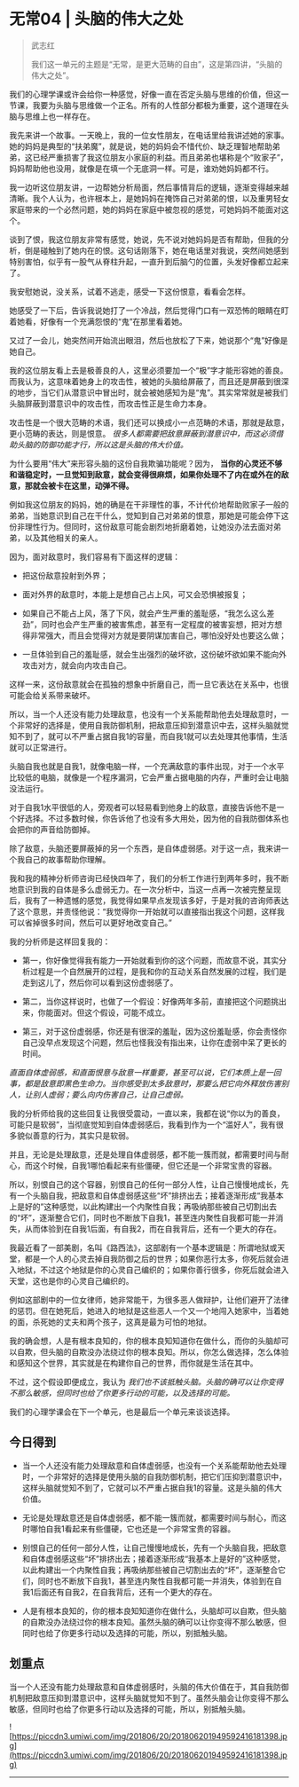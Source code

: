 # 无常04 | 头脑的伟大之处

> 武志红
> 
> 我们这一单元的主题是“无常，是更大范畴的自由”，这是第四讲，“头脑的伟大之处”。

我们的心理学课或许会给你一种感觉，好像一直在否定头脑与思维的价值，但这一节课，我要为头脑与思维做一个正名。所有的人性部分都极为重要，这个道理在头脑与思维上也一样存在。

我先来讲一个故事。一天晚上，我的一位女性朋友，在电话里给我讲述她的家事。她的妈妈是典型的“扶弟魔”，就是说，她的妈妈会不惜代价、缺乏理智地帮助弟弟，这已经严重损害了我这位朋友小家庭的利益。而且弟弟也堪称是个“败家子”，妈妈帮助他也没用，就像是在填一个无底洞一样。可是，谁劝她妈妈都不行。

我一边听这位朋友讲，一边帮她分析局面，然后事情背后的逻辑，逐渐变得越来越清晰。我个人认为，也许根本上，是她妈妈在掩饰自己对弟弟的恨，以及重男轻女家庭带来的一个必然问题，她的妈妈在家庭中被忽视的感觉，可她妈妈不能面对这个。

谈到了恨，我这位朋友非常有感觉，她说，先不说对她妈妈是否有帮助，但我的分析，倒是碰触到了她内在的恨。这句话刚落下，她在电话里对我说，突然间她感到特别害怕，似乎有一股气从脊柱升起，一直升到后脑勺的位置，头发好像都立起来了。

我安慰她说，没关系，试着不逃走，感受一下这份恨意，看看会怎样。

她感受了一下后，告诉我说她打了一个冷战，然后觉得门口有一双恐怖的眼睛在盯着她看，好像有一个充满怨恨的“鬼”在那里看着她。

又过了一会儿，她突然间开始流出眼泪，然后也放松了下来，她说那个“鬼”好像是她自己。

我的这位朋友看上去是极善良的人，这里必须要加一个“极”字才能形容她的善良。而我认为，这意味着她身上的攻击性，被她的头脑给屏蔽了，而且还是屏蔽到很深的地步，当它们从潜意识中冒出时，就会被她感知为是“鬼”。其实常常就是被我们头脑屏蔽到潜意识中的攻击性，而攻击性正是生命力本身。

攻击性是一个很大范畴的术语，我们还可以换成小一点范畴的术语，那就是敌意，更小范畴的表达，则是恨意。 *很多人都需要把敌意屏蔽到潜意识中，而这必须借助头脑的防御功能才行，所以这是头脑的伟大价值。*

为什么要用“伟大”来形容头脑的这份自我欺骗功能呢？因为， **当你的心灵还不够和谐稳定时，一旦觉知到敌意，就会变得很麻烦，如果你处理不了内在或外在的敌意，那就会被卡在这里，动弹不得。**

例如我这位朋友的妈妈，她的确是在干非理性的事，不计代价地帮助败家子一般的弟弟，当她意识到自己在干什么，觉知到自己对弟弟的恨意，那她是可能会停下这份非理性行为。但同时，这份敌意可能会剧烈地折磨着她，让她没办法去面对弟弟，以及其他相关的亲人。

因为，面对敌意时，我们容易有下面这样的逻辑：

* 把这份敌意投射到外界；

* 面对外界的敌意时，本能上是想自己占上风，可又会恐惧被报复；

* 如果自己不能占上风，落了下风，就会产生严重的羞耻感，“我怎么这么差劲”，同时也会产生严重的被害焦虑，甚至有一定程度的被害妄想，把对方想得非常强大，而且会觉得对方就是要阴谋加害自己，哪怕没好处也要这么做；

* 一旦体验到自己的羞耻感，就会生出强烈的破坏欲，这份破坏欲如果不能向外攻击对方，就会向内攻击自己。

这样一来，这份敌意就会在孤独的想象中折磨自己，而一旦它表达在关系中，也很可能会给关系带来破坏。

所以，当一个人还没有能力处理敌意，也没有一个关系能帮助他去处理敌意时，一个非常好的选择是，使用自我防御机制，把敌意压抑到潜意识中去，这样头脑就觉知不到了，就可以不严重占据自我1的容量，而自我1就可以去处理其他事情，生活就可以正常进行。

头脑自我也就是自我1，就像电脑一样，一个充满敌意的事件出现，对于一个水平比较低的电脑，就像是一个程序漏洞，它会严重占据电脑的内存，严重时会让电脑没法运行。

对于自我1水平很低的人，旁观者可以轻易看到他身上的敌意，直接告诉他不是一个好选择。不过多数时候，你告诉他了也没有多大用处，因为他的自我防御体系也会把你的声音给防御掉。

除了敌意，头脑还要屏蔽掉的另一个东西，是自体虚弱感。对于这一点，我来讲一个我自己的故事帮助你理解。

我和我的精神分析师咨询已经快四年了，我们的分析工作进行到两年多时，我不断地意识到我的自体是多么虚弱无力。在一次分析中，当这一点再一次被完整呈现后，我有了一种遗憾的感觉，我觉得如果早点发现该多好，于是对我的咨询师表达了这个意思，并责怪他说：“我觉得你一开始就可以直接指出我这个问题，这样我可以省掉很多时间，然后可以更好地改变自己。”

我的分析师是这样回复我的：

* 第一，你好像觉得我有能力一开始就看到你的这个问题，而故意不说，其实分析过程是一个自然展开的过程，是我和你的互动关系自然发展的过程，我们是走到这儿了，然后你可以看到这份虚弱感了。

* 第二，当你这样说时，也做了一个假设：好像两年多前，直接把这个问题挑出来，你能面对。但这个假设，可能不成立。

* 第三，对于这份虚弱感，你还是有很深的羞耻，因为这份羞耻感，你会责怪你自己没早点发现这个问题，然后也怪我没有指出来，让你在虚弱中呆了更长的时间。

 *直面自体虚弱感，和直面恨意与敌意一样重要，甚至可以说，它们本质上是一回事，都是敌意即黑色生命力。当你感受到太多敌意时，那要么把它向外释放伤害别人，让别人虚弱；要么向内伤害自己，让自己虚弱。*

我的分析师给我的这些回复让我很受震动，一直以来，我都在说“你以为的善良，可能只是软弱”，当彻底觉知到自体虚弱感后，我看到作为一个“滥好人”，我有很多貌似善意的行为，其实只是软弱。

并且，无论是处理敌意，还是处理自体虚弱感，都不能一簇而就，都需要时间与耐心，而这个时候，自我1哪怕看起来有些僵硬，但它还是一个非常宝贵的容器。

所以，别恨自己的这个容器，别恨自己的任何一部分人性，让自己慢慢地成长，先有一个头脑自我，把敌意和自体虚弱感这些“坏”排挤出去；接着逐渐形成“我基本上是好的”这种感觉，以此构建出一个内聚性自我；再吸纳那些被自己切割出去的“坏”，逐渐整合它们，同时也不断放下自我1，甚至连内聚性自我都可能一并消失，从而体验到在自我1后面，有自我2，而在自我背后，还有一个更大的存在。

我最近看了一部美剧，名叫《路西法》，这部剧有一个基本逻辑是：所谓地狱或天堂，都是一个人的心灵去掉自我防御之后的世界；如果你恶行太多，你死后就会进入地狱，不过这个地狱是你的心灵自己编织的；如果你善行很多，你死后就会进入天堂，这也是你的心灵自己编织的。

例如这部剧中的一位女律师，她非常能干，为很多恶人做辩护，让他们避开了法律的惩罚。但在她死后，她进入的地狱是这些恶人一个又一个地闯入她家中，当着她的面，杀死她的丈夫和两个孩子，这真是最为可怕的地狱。

我的确会想，人是有根本良知的，你的根本良知知道你在做什么，而你的头脑却可以自欺，但头脑的自欺没办法绕过你的根本良知。所以，你怎么做选择，怎么体验和感知这个世界，其实就是在构建你自己的世界，而你就是生活在其中。

不过，这个假设即便成立，我认为 *我们也不该抵触头脑。头脑的确可以让你变得不那么敏感，但同时也给了你更多行动的可能，以及选择的可能。*

我们的心理学课会在下一个单元，也是最后一个单元来谈谈选择。

## 今日得到

* 当一个人还没有能力处理敌意和自体虚弱感，也没有一个关系能帮助他去处理时，一个非常好的选择是使用头脑的自我防御机制，把它们压抑到潜意识中，这样头脑就觉知不到了，它就可以不严重占据自我1的容量。这是头脑的伟大价值。

* 无论是处理敌意还是自体虚弱感，都不能一簇而就，都需要时间与耐心，而这时哪怕自我1看起来有些僵硬，它也还是一个非常宝贵的容器。

* 别恨自己的任何一部分人性，让自己慢慢地成长，先有一个头脑自我，把敌意和自体虚弱感这些“坏”排挤出去；接着逐渐形成“我基本上是好的”这种感觉，以此构建出一个内聚性自我；再吸纳那些被自己切割出去的“坏”，逐渐整合它们，同时也不断放下自我1，甚至连内聚性自我都可能一并消失，体验到在自我1后面还有自我2，在自我背后，还有一个更大的存在。

* 人是有根本良知的，你的根本良知知道你在做什么，头脑却可以自欺，但头脑的自欺没办法绕过你的根本良知。虽然头脑的确可以让你变得不那么敏感，但同时也给了你更多行动以及选择的可能，所以，别抵触头脑。

## 划重点

当一个人还没有能力处理敌意和自体虚弱感时，头脑的伟大价值在于，其自我防御机制把敌意压抑到潜意识中，这样头脑就觉知不到了。虽然头脑会让你变得不那么敏感，但同时也给了你更多行动以及选择的可能，所以，别抵触头脑。

![https://piccdn3.umiwi.com/img/201806/20/201806201949592416181398.jpg](https://piccdn3.umiwi.com/img/201806/20/201806201949592416181398.jpg)

---

